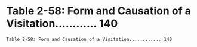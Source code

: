 # Table 2-58: Form and Causation of a Visitation............ 140

```
Table 2-58: Form and Causation of a Visitation............ 140

```
